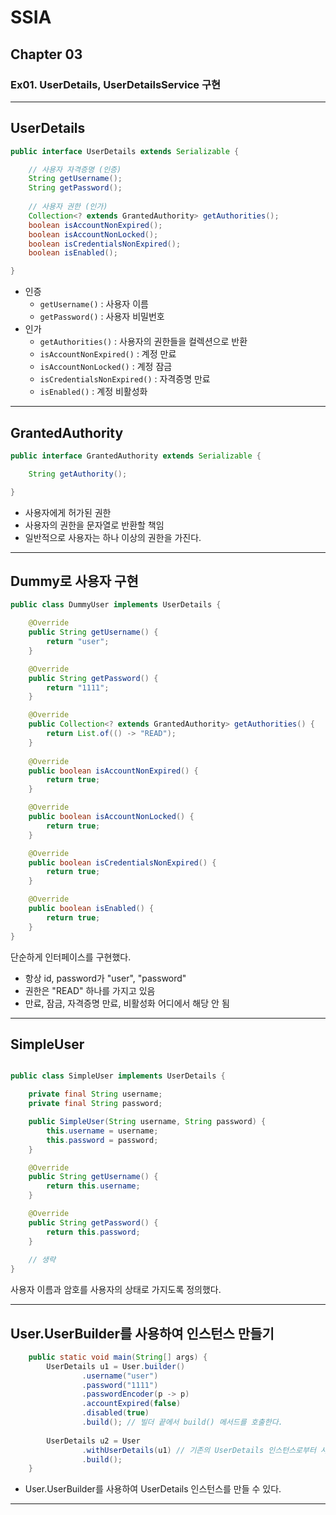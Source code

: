 # SSIA
## Chapter 03
### Ex01. UserDetails, UserDetailsService 구현

---

## UserDetails
```java
public interface UserDetails extends Serializable {

    // 사용자 자격증명 (인증)
    String getUsername();
    String getPassword();
    
    // 사용자 권한 (인가)
	Collection<? extends GrantedAuthority> getAuthorities();
	boolean isAccountNonExpired();
	boolean isAccountNonLocked();
	boolean isCredentialsNonExpired();
	boolean isEnabled();

}
```
- 인증
  - `getUsername()` : 사용자 이름
  - `getPassword()` : 사용자 비밀번호
- 인가
  - `getAuthorities()` : 사용자의 권한들을 컬렉션으로 반환
  - `isAccountNonExpired()` : 계정 만료
  - `isAccountNonLocked()` : 계정 잠금
  - `isCredentialsNonExpired()` : 자격증명 만료
  - `isEnabled()` : 계정 비활성화

---

## GrantedAuthority
```java
public interface GrantedAuthority extends Serializable {

	String getAuthority();

}
```
- 사용자에게 허가된 권한
- 사용자의 권한을 문자열로 반환할 책임
- 일반적으로 사용자는 하나 이상의 권한을 가진다.

---

## Dummy로 사용자 구현
```java
public class DummyUser implements UserDetails {

    @Override
    public String getUsername() {
        return "user";
    }

    @Override
    public String getPassword() {
        return "1111";
    }

    @Override
    public Collection<? extends GrantedAuthority> getAuthorities() {
        return List.of(() -> "READ");
    }
    
    @Override
    public boolean isAccountNonExpired() {
        return true;
    }

    @Override
    public boolean isAccountNonLocked() {
        return true;
    }

    @Override
    public boolean isCredentialsNonExpired() {
        return true;
    }

    @Override
    public boolean isEnabled() {
        return true;
    }
}
```
단순하게 인터페이스를 구현했다.
- 항상 id, password가 "user", "password"
- 권한은 "READ" 하나를 가지고 있음
- 만료, 잠금, 자격증명 만료, 비활성화 어디에서 해당 안 됨

---

## SimpleUser
```java

public class SimpleUser implements UserDetails {

    private final String username;
    private final String password;

    public SimpleUser(String username, String password) {
        this.username = username;
        this.password = password;
    }

    @Override
    public String getUsername() {
        return this.username;
    }

    @Override
    public String getPassword() {
        return this.password;
    }
    
    // 생략
}

```
사용자 이름과 암호를 사용자의 상태로 가지도록 정의했다.

---

## User.UserBuilder를 사용하여 인스턴스 만들기
```java
	public static void main(String[] args) {
		UserDetails u1 = User.builder()
				.username("user")
				.password("1111")
				.passwordEncoder(p -> p)
				.accountExpired(false)
				.disabled(true)
				.build(); // 빌더 끝에서 build() 메서드를 호출한다.
		
		UserDetails u2 = User
				.withUserDetails(u1) // 기존의 UserDetails 인스턴스로부터 사용자를 만들 수 있음
				.build();
	}
```
- User.UserBuilder를 사용하여 UserDetails 인스턴스를 만들 수 있다.

---
